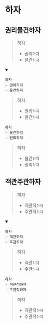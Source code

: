 # 하자
## 권리물건하자
> 하자
> - 권리`하자`
> - 물건`하자`
<details open>
    <summary></summary>

```
하자
- 권리하자
- 물건하자
```
> 하자
> - 권리`하자`
> - 물건`하자`
```
하자
- 물건하자
- 권리하자
```
> 하자
> - 물건`하자`
> - 권리`하자`
</details>


## 객관주관하자
> 하자
> - 객관적`하자`
> - 주관적`하자`
<details open>
    <summary></summary>

```
하자
- 객관하자
- 주관하자
```
> 하자
> - 객관`하자`
> - 주관`하자`
```
하자
- 객관적하자
- 주관적하자
```
> 하자
> - 객관적`하자`
> - 주관적`하자`
</details>
